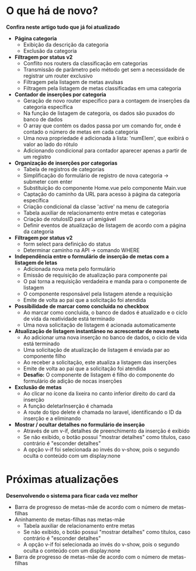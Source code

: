 # O que há de novo?

**Confira neste artigo tudo que já foi atualizado**

- **Página categoria**
    - Exibição da descrição da categoria
    - Exclusão da categoria
- **Filtragem por status v2**
    - Conflito nos routers da classificação em categorias
    - Transmissão de parâmetro pelo método get sem a necessidade de registrar um router exclusivo
    - Filtragem pela listagem de metas avulsas
    - Filtragem pela listagem de metas classificadas em uma categoria
- **Contador de inserções por categoria**
    - Geração de novo router específico para a contagem de inserções da categoria específica
    - Na função de listagem de categoria, os dados são puxados do banco de dados
    - O array que contém os dados passa por um comando for, onde é contado o número de metas em cada categoria
    - Uma nova propriedade é adicionada à lista: 'numElem', que exibirá o valor ao lado do rótulo
    - Adicionando condicional para contador aparecer apenas a partir de um registro
- **Organização de inserções por categorias**
    - Tabela de registros de categorias
    - Simplificação do formulário de registro de nova categoria → submeter com enter
    - Substituição do componente Home.vue pelo componente Main.vue
    - Captação do caminho da URL para acesso à página da categoria específica
    - Criação condicional da classe 'active' na menu de categoria
    - Tabela auxiliar de relacionamento entre metas e categorias
    - Criação de rotulosID para url amigável
    - Definir eventos de atualização de listagem de acordo com a página da categoria
- **Filtragem por status v2**
    - form select para definição do status
    - Determinar caminho na API → comando WHERE
- **Independência entre o formulário de inserção de metas com a listagem de letas**
    - Adicionada nova meta pelo formulário
    - Emissão de requisição de atualização para componente pai
    - O pai torna a requisição verdadeira e manda para o componente de listagem
    - O componente responsável pela listagem atende a requisição
    - Emite de volta ao pai que a solicitação foi atendida
- **Possibilidade de marcar como concluída no checkbox**
    - Ao marcar como concluída, o banco de dados é atualizado e o ciclo de vida da reatividade está terminado
    - Uma nova solicitação de listagem é acionada automaticamente
- **Atualização de listagem instantâneo no acrescentar de nova meta**
    - Ao adicionar uma nova inserção no banco de dados, o ciclo de vida está terminado
    - Uma solicitação de atualização de listagem é enviada par ao componente filho
    - Ao receber a solicitação, este atualiza a listagem das inserções
    - Emite de volta ao pai que a solicitação foi atendida
    - **Desafio:** O componente de listagem é filho do componente do formulário de adição de nocas inserções
- **Exclusão de metas**
    - Ao clicar no ícone da lixeira no canto inferior direito do card da inserção
    - A função deletarInserção é chamada
    - A route do tipo delete é chamada no laravel, identificando o ID da inserção e a eliminando
- **Mostrar / ocultar detalhes no formulário de inserção**
    - Através de um v-if, detalhes de preenchimento da inserção é exibido
    - Se não exibido, o botão possui "mostrar detalhes" como títulos, caso contrário é "esconder detalhes"
    - A opção v-if foi selecionada ao invés do v-show, pois o segundo oculta o conteúdo com um display:none

# Próximas atualizações

**Desenvolvendo o sistema para ficar cada vez melhor**

- Barra de progresso de metas-mãe de acordo com o número de metas-filhas
- Aninhamento de metas-filhas nas metas-mãe
    - Tabela auxiliar de relacionamento entre metas
    - Se não exibido, o botão possui "mostrar detalhes" como títulos, caso contrário é "esconder detalhes"
    - A opção v-if foi selecionada ao invés do v-show, pois o segundo oculta o conteúdo com um display:none
- Barra de progresso de metas-mãe de acordo com o número de metas-filhas